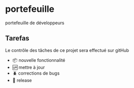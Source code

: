 # portefeuille

portefeuille de développeurs

## Tarefas

Le contrôle des tâches de ce projet sera effectué sur gitHub

- :package: nouvelle fonctionnalité
- :up: mettre à jour
- :beetle: corrections de bugs
- :checkered_flag: release